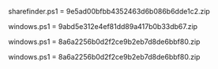 
sharefinder.ps1 = 9e5ad00bfbb4352463d6b086b6dde1c2.zip

windows.ps1 = 9abd5e312e4ef81dd89a417b0b33db67.zip

windows.ps1 = 8a6a2256b0d2f2ce9b2eb7d8de6bbf80.zip

windows.ps1 = 8a6a2256b0d2f2ce9b2eb7d8de6bbf80.zip
